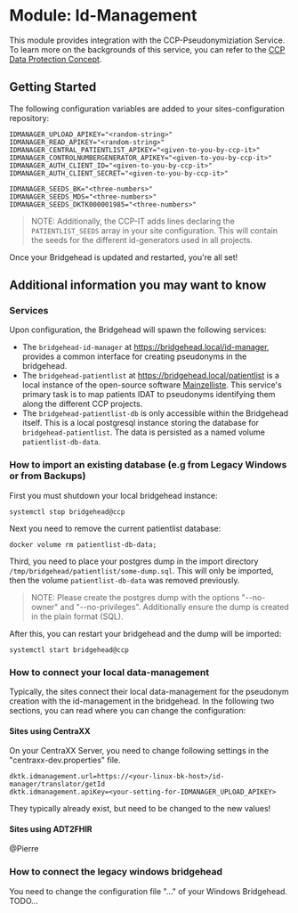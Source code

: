 # Module: Id-Management
This module provides integration with the CCP-Pseudonymiziation Service. To learn more on the backgrounds of this service, you can refer to the [CCP Data Protection Concept](https://dktk.dkfz.de/klinische-plattformen/documents-download).

## Getting Started
The following configuration variables are added to your sites-configuration repository:

```
IDMANAGER_UPLOAD_APIKEY="<random-string>"
IDMANAGER_READ_APIKEY="<random-string>"
IDMANAGER_CENTRAL_PATIENTLIST_APIKEY="<given-to-you-by-ccp-it>"
IDMANAGER_CONTROLNUMBERGENERATOR_APIKEY="<given-to-you-by-ccp-it>"
IDMANAGER_AUTH_CLIENT_ID="<given-to-you-by-ccp-it>"
IDMANAGER_AUTH_CLIENT_SECRET="<given-to-you-by-ccp-it>"

IDMANAGER_SEEDS_BK="<three-numbers>"
IDMANAGER_SEEDS_MDS="<three-numbers>"
IDMANAGER_SEEDS_DKTK000001985="<three-numbers>"
```
> NOTE: Additionally, the CCP-IT adds lines declaring the `PATIENTLIST_SEEDS` array in your site configuration. This will contain the seeds for the different id-generators used in all projects.

Once your Bridgehead is updated and restarted, you're all set!

## Additional information you may want to know

### Services

Upon configuration, the Bridgehead will spawn the following services:

- The `bridgehead-id-manager` at https://bridgehead.local/id-manager, provides a common interface for creating pseudonyms in the bridgehead.
- The `bridgehead-patientlist` at https://bridgehead.local/patientlist is a local instance of the open-source software [Mainzelliste](https://mainzelliste.de). This service's primary task is to map patients IDAT to pseudonyms identifying them along the different CCP projects.
- The `bridgehead-patientlist-db` is only accessible within the Bridgehead itself. This is a local postgresql instance storing the database for `bridgehead-patientlist`. The data is persisted as a named volume `patientlist-db-data`.

### How to import an existing database (e.g from Legacy Windows or from Backups)
First you must shutdown your local bridgehead instance:
```
systemctl stop bridgehead@ccp
```

Next you need to remove the current patientlist database:
```
docker volume rm patientlist-db-data;
```

Third, you need to place your postgres dump in the import directory `/tmp/bridgehead/patientlist/some-dump.sql`. This will only be imported, then the volume `patientlist-db-data` was removed previously. 
> NOTE: Please create the postgres dump with the options "--no-owner" and "--no-privileges". Additionally ensure the dump is created in the plain format (SQL).

After this, you can restart your bridgehead and the dump will be imported:
```
systemctl start bridgehead@ccp
```

### How to connect your local data-management
Typically, the sites connect their local data-management for the pseudonym creation with the id-management in the bridgehead. In the following two sections, you can read where you can change the configuration:
#### Sites using CentraXX
On your CentraXX Server, you need to change following settings in the "centraxx-dev.properties" file.
```
dktk.idmanagement.url=https://<your-linux-bk-host>/id-manager/translator/getId
dktk.idmanagement.apiKey=<your-setting-for-IDMANAGER_UPLOAD_APIKEY>
```
They typically already exist, but need to be changed to the new values!
#### Sites using ADT2FHIR
@Pierre


### How to connect the legacy windows bridgehead
You need to change the configuration file "..." of your Windows Bridgehead. TODO... 
